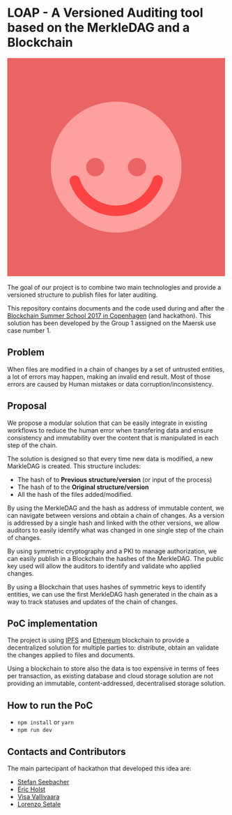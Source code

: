 # LOAP - A Versioned Auditing tool based on the MerkleDAG and a Blockchain

![LOAP](.readme/loap.gif)


The goal of our project is to combine two main technologies and provide a
versioned structure to publish files for later auditing.

This repository contains documents and the code used during and after the
[Blockchain Summer School 2017 in Copenhagen](http://blockchainschool.eu/)
(and hackathon). This solution has been developed by the Group 1 assigned on the
Maersk use case number 1.

## Problem
When files are modified in a chain of changes by a set of untrusted entities,
a lot of errors may happen, making an invalid end result. Most of those errors
are caused by Human mistakes or data corruption/inconsistency.

## Proposal
We propose a modular solution that can be easily integrate in existing workflows
to reduce the human error when transfering data and ensure consistency and
immutability over the content that is manipulated in each step of the chain.

The solution is designed so that every time new data is modified, a new
MarkleDAG is created. This structure includes:

 * The hash of to **Previous structure/version** (or input of the process)
 * The hash of to the **Original structure/version**
 * All the hash of the files added/modified.

By using the MerkleDAG and the hash as address of immutable content, we can
navigate between versions and obtain a chain of changes. As a version
is addressed by a single hash and linked with the other versions, we allow
auditors to easily identify what was changed in one single step of the chain
of changes.

By using symmetric cryptography and a PKI to manage authorization, we can easily
publish in a Blockchain the hashes of the MerkleDAG. The public key used will
allow the auditors to identify and validate who applied changes.

By using a Blockchain that uses hashes of symmetric keys to identify entities,
we can use the first MerkleDAG hash generated in the chain as a way to track
statuses and updates of the chain of changes.

## PoC implementation
The project is using [IPFS](https://ipfs.io/) and
[Ethereum](https://ethereum.org) blockchain to provide a decentralized solution
for multiple parties to: distribute, obtain an validate the changes applied to
files and documents.

Using a blockchain to store also the data is too expensive in terms of fees per
transaction, as existing database and cloud storage solution are not providing
an immutable, content-addressed, decentralised storage solution.

## How to run the PoC

* `npm install` or `yarn`
* `npm run dev`


## Contacts and Contributors
The main partecipant of hackathon that developed this idea are:

* [Stefan Seebacher](https://www.linkedin.com/in/stefan-seebacher/)
* [Eric Holst](https://www.linkedin.com/in/eric-holst-36343824/)
* [Visa Vallivaara](https://www.linkedin.com/in/visa-vallivaara-859059b0/)
* [Lorenzo Setale](https://setale.me/)


